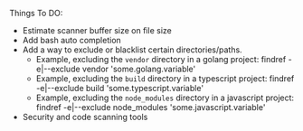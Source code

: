 Things To DO:

- Estimate scanner buffer size on file size
- Add bash auto completion
- Add a way to exclude or blacklist certain directories/paths.
  - Example, excluding the `vendor` directory in a golang project:  findref -e|--exclude  vendor 'some.golang.variable'
  - Example, excluding the `build` directory in a typescript project:  findref -e|--exclude  build 'some.typescript.variable'
  - Example, excluding the `node_modules` directory in a javascript project:  findref -e|--exclude  node_modules 'some.javascript.variable'
- Security and code scanning tools
